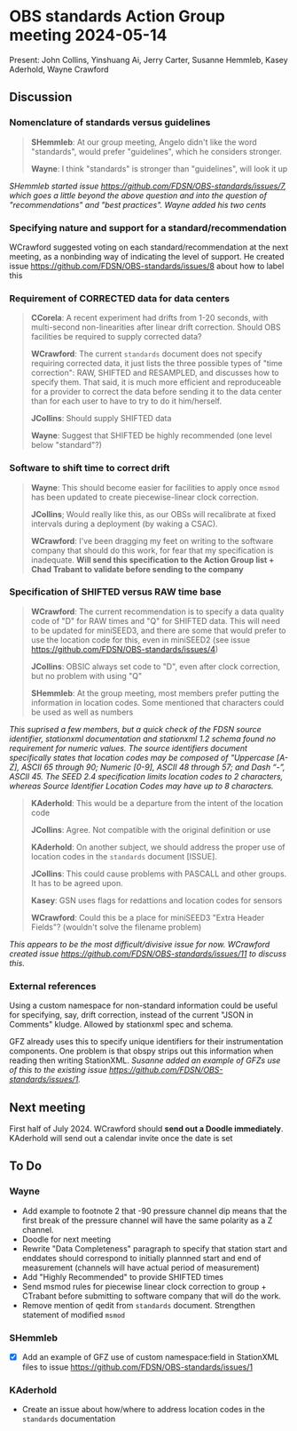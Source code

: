 # OBS standards Action Group meeting 2024-05-14

Present: John Collins, Yinshuang Ai, Jerry Carter, Susanne Hemmleb, Kasey Aderhold, Wayne Crawford

## Discussion

### Nomenclature of standards versus guidelines

> **SHemmleb**: At our group meeting, Angelo didn't like the word "standards", would prefer "guidelines", which he considers stronger.
>
> **Wayne**: I think "standards" is stronger than "guidelines", will look it up

*SHemmleb started issue https://github.com/FDSN/OBS-standards/issues/7, which goes a little beyond the above question and into the question of
"recommendations" and "best practices".  Wayne added his two cents*

### Specifying nature and support for a standard/recommendation
WCrawford suggested voting on each standard/recommendation at the next meeting, as a nonbinding way of indicating the level of support.  He created issue https://github.com/FDSN/OBS-standards/issues/8 about how to label this

### Requirement of CORRECTED data for data centers

> **CCorela**: A recent experiment had drifts from 1-20 seconds, with multi-second non-linearities after linear drift correction.  Should OBS facilities be required to supply corrected data?
>
> **WCrawford**: The current `standards` document does not specify requiring corrected data, it
> just lists the three possible types of "time correction": RAW, SHIFTED and RESAMPLED, and discusses
> how to specify them.  That said, it is much more efficient and reproduceable for a provider to correct
> the data before sending it to the data center than for each user to have to try to do it him/herself.
>
> **JCollins**: Should supply SHIFTED data
>
> **Wayne**: Suggest that SHIFTED be highly recommended (one level below "standard"?)

### Software to shift time to correct drift

> **Wayne**: This should become easier for facilities to apply once `msmod` has been updated to create
> piecewise-linear clock correction.
>
> **JCollins**; Would really like this, as our OBSs will recalibrate at fixed intervals during a deployment (by waking a CSAC).
>
> **WCrawford**: I've been dragging my feet on writing to the software company that should do this work, for fear
> that my specification is inadequate.  **Will send this specification to the Action Group list + Chad Trabant
> to validate before sending to the company**
>

### Specification of SHIFTED versus RAW time base

> **WCrawford**: The current recommendation is to specify a data quality code of "D" for RAW times and "Q" for SHIFTED data.
> This will need to be updated for miniSEED3, and there are some that would prefer to use the
> location code for this, even in miniSEED2 (see issue https://github.com/FDSN/OBS-standards/issues/4)
>
> **JCollins**: OBSIC always set code to "D", even after clock correction, but no problem with using "Q"
>
> **SHemmleb**: At the group meeting, most members prefer putting the information in location codes.
> Some mentioned that characters could be used as well as numbers
>
*This suprised a few members, but a quick check of the FDSN source identifier, stationxml documentation and stationxml 1.2 schema found no requirement for numeric values.  The source identifiers document
specifically states that location codes may be composed of "Uppercase [A-Z], ASCII 65 through 90;
Numeric [0-9], ASCII 48 through 57; and Dash “-”, ASCII 45.  The SEED 2.4 specification limits location codes to 2 characters, whereas Source Identifier Location Codes may have up to 8 characters.*
> **KAderhold**: This would be a departure from the intent of the location code
>
> **JCollins**: Agree. Not compatible with the original definition or use
>
> **KAderhold**: On another subject, we should address the proper use of location codes in the `standards` document [ISSUE].
>
> **JCollins**: This could cause problems with PASCALL and other groups.  It has to be agreed upon.
>
> **Kasey**: GSN uses flags for redattions and location codes for sensors
>
> **WCrawford**: Could this be a place for miniSEED3 "Extra Header Fields"? (wouldn't solve the filename problem)

*This appears to be the most difficult/divisive issue for now.  WCrawford created issue https://github.com/FDSN/OBS-standards/issues/11 to discuss this.*

### External references
Using a custom namespace for non-standard information could be useful for specifying, say, drift correction, instead of the current "JSON in Comments" kludge.  Allowed by stationxml spec and schema.  

GFZ already uses this to specify unique identifiers for their instrumentation components.  One problem is that obspy strips out this information when reading then writing StationXML.  *Susanne added an example of GFZs use of this to the existing issue https://github.com/FDSN/OBS-standards/issues/1.*

## Next meeting

First half of July 2024. WCrawford should **send out a Doodle immediately**.  KAderhold will send out a calendar invite once the date is set

## To Do

### Wayne
  - Add example to footnote 2 that -90 pressure channel dip means that the first break of the pressure channel will have the same polarity as a Z channel.
  - Doodle for next meeting
  - Rewrite "Data Completeness" paragraph to specify that station start and enddates should correspond
    to initially plannned start and end of measurement (channels will have actual period of measurement)
  - Add "Highly Recommended" to provide SHIFTED times
  - Send msmod rules for piecewise linear clock correction to group + CTrabant before submitting to software company that will do the work.
  - Remove mention of qedit from `standards` document.  Strengthen statement of modified `msmod`

### SHemmleb
- [X] Add an example of GFZ use of custom namespace:field in StationXML files to issue https://github.com/FDSN/OBS-standards/issues/1

### KAderhold
- Create an issue about how/where to address location codes in the `standards` documentation
